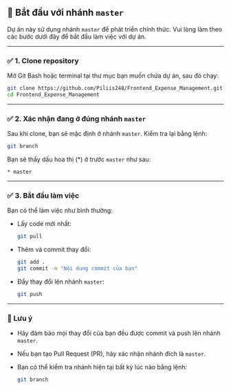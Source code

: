 ## 🚀 Bắt đầu với nhánh `master`

Dự án này sử dụng nhánh `master` để phát triển chính thức. Vui lòng làm theo các bước dưới đây để bắt đầu làm việc với dự án.

---

### ✅ 1. Clone repository

Mở Git Bash hoặc terminal tại thư mục bạn muốn chứa dự án, sau đó chạy:

```bash
git clone https://github.com/Piliis248/Frontend_Expense_Management.git
cd Frontend_Expense_Management
```

---

### ✅ 2. Xác nhận đang ở đúng nhánh `master`

Sau khi clone, bạn sẽ mặc định ở nhánh `master`. Kiểm tra lại bằng lệnh:

```bash
git branch
```

Bạn sẽ thấy dấu hoa thị (\*) ở trước `master` như sau:

```
* master
```

---

### ✅ 3. Bắt đầu làm việc

Bạn có thể làm việc như bình thường:

* Lấy code mới nhất:

  ```bash
  git pull
  ```

* Thêm và commit thay đổi:

  ```bash
  git add .
  git commit -m "Nội dung commit của bạn"
  ```

* Đẩy thay đổi lên nhánh `master`:

  ```bash
  git push
  ```

---

### 📌 Lưu ý

* Hãy đảm bảo mọi thay đổi của bạn đều được commit và push lên nhánh `master`.
* Nếu bạn tạo Pull Request (PR), hãy xác nhận nhánh đích là `master`.
* Bạn có thể kiểm tra nhánh hiện tại bất kỳ lúc nào bằng lệnh:

  ```bash
  git branch
  ```

